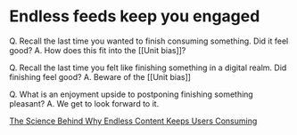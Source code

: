 # Endless feeds keep you engaged	
Q. Recall the last time you wanted to finish consuming something. Did it feel good?
A. How does this fit into the [[Unit bias]]?

Q. Recall the last time you felt like finishing something in a digital realm. Did finishing feel good?
A. Beware of the [[Unit bias]]

Q. What is an enjoyment upside to postponing finishing something pleasant?
A. We get to look forward to it.

[The Science Behind Why Endless Content Keeps Users Consuming](https://blog.taboola.com/science-behind-infinite-scroll/)

<!-- {BearID:66A8CF70-893D-4741-A778-B9FD78E2D763-540-0000028246C38267} -->
